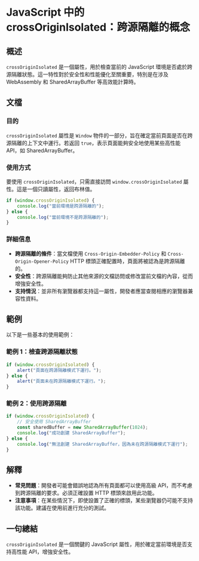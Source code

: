 <!--
Meta Description: # JavaScript 中的 crossOriginIsolated：跨源隔離的概念 ## 概述 `crossOriginIsolated` 是一個屬性，用於檢查當前的 JavaScript 環境是否處於跨源隔離狀態。這一特性對於安全性和性能優化至關重要，特別是在涉及 WebAssembly 和 ...
Meta Keywords: crossoriginisolated, javascript, sharedarraybuffer, window, console
-->

# JavaScript 中的 crossOriginIsolated：跨源隔離的概念

## 概述
`crossOriginIsolated` 是一個屬性，用於檢查當前的 JavaScript 環境是否處於跨源隔離狀態。這一特性對於安全性和性能優化至關重要，特別是在涉及 WebAssembly 和 SharedArrayBuffer 等高效能計算時。

## 文檔
### 目的
`crossOriginIsolated` 屬性是 `Window` 物件的一部分，旨在確定當前頁面是否在跨源隔離的上下文中運行。若返回 `true`，表示頁面能夠安全地使用某些高性能 API，如 SharedArrayBuffer。

### 使用方式
要使用 `crossOriginIsolated`，只需直接訪問 `window.crossOriginIsolated` 屬性。這是一個只讀屬性，返回布林值。

```javascript
if (window.crossOriginIsolated) {
    console.log("當前環境是跨源隔離的");
} else {
    console.log("當前環境不是跨源隔離的");
}
```

### 詳細信息
- **跨源隔離的條件**：當文檔使用 `Cross-Origin-Embedder-Policy` 和 `Cross-Origin-Opener-Policy` HTTP 標頭正確配置時，頁面將被認為是跨源隔離的。
- **安全性**：跨源隔離能夠防止其他來源的文檔訪問或修改當前文檔的內容，從而增強安全性。
- **支持情況**：並非所有瀏覽器都支持這一屬性，開發者應當查閱相應的瀏覽器兼容性資料。

## 範例
以下是一些基本的使用範例：

### 範例 1：檢查跨源隔離狀態
```javascript
if (window.crossOriginIsolated) {
    alert("頁面在跨源隔離模式下運行。");
} else {
    alert("頁面未在跨源隔離模式下運行。");
}
```

### 範例 2：使用跨源隔離
```javascript
if (window.crossOriginIsolated) {
    // 安全使用 SharedArrayBuffer
    const sharedBuffer = new SharedArrayBuffer(1024);
    console.log("成功創建 SharedArrayBuffer");
} else {
    console.log("無法創建 SharedArrayBuffer，因為未在跨源隔離模式下運行");
}
```

## 解釋
- **常見問題**：開發者可能會錯誤地認為所有頁面都可以使用高級 API，而不考慮到跨源隔離的要求。必須正確設置 HTTP 標頭來啟用此功能。
- **注意事項**：在某些情況下，即使設置了正確的標頭，某些瀏覽器仍可能不支持該功能。建議在使用前進行充分的測試。

## 一句總結
`crossOriginIsolated` 是一個關鍵的 JavaScript 屬性，用於確定當前環境是否支持高性能 API，增強安全性。
